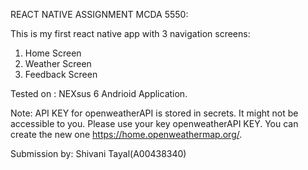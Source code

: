 REACT NATIVE ASSIGNMENT MCDA 5550:

This is my first react native app with 3 navigation screens:
1. Home Screen
2. Weather Screen
3. Feedback Screen

Tested on : NEXsus 6 Andrioid Application.

Note: API KEY for openweatherAPI is stored in secrets. It might not be accessible to you. Please use your key openweatherAPI KEY. You can create the new one https://home.openweathermap.org/.

Submission by: Shivani Tayal(A00438340)
